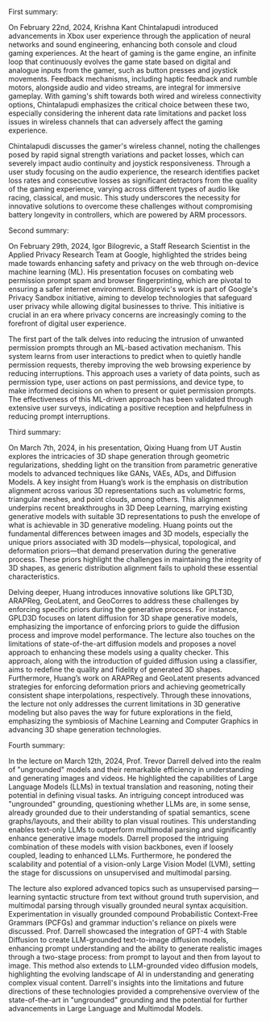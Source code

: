 First summary:

On February 22nd, 2024, Krishna Kant Chintalapudi introduced advancements in Xbox user experience through the application of neural networks and sound engineering, enhancing both console and cloud gaming experiences. At the heart of gaming is the game engine, an infinite loop that continuously evolves the game state based on digital and analogue inputs from the gamer, such as button presses and joystick movements. Feedback mechanisms, including haptic feedback and rumble motors, alongside audio and video streams, are integral for immersive gameplay. With gaming's shift towards both wired and wireless connectivity options, Chintalapudi emphasizes the critical choice between these two, especially considering the inherent data rate limitations and packet loss issues in wireless channels that can adversely affect the gaming experience.

Chintalapudi discusses the gamer's wireless channel, noting the challenges posed by rapid signal strength variations and packet losses, which can severely impact audio continuity and joystick responsiveness. Through a user study focusing on the audio experience, the research identifies packet loss rates and consecutive losses as significant detractors from the quality of the gaming experience, varying across different types of audio like racing, classical, and music. This study underscores the necessity for innovative solutions to overcome these challenges without compromising battery longevity in controllers, which are powered by ARM processors.

Second summary:

On February 29th, 2024, Igor Bilogrevic, a Staff Research Scientist in the Applied Privacy Research Team at Google, highlighted the strides being made towards enhancing safety and privacy on the web through on-device machine learning (ML). His presentation focuses on combating web permission prompt spam and browser fingerprinting, which are pivotal to ensuring a safer internet environment. Bilogrevic's work is part of Google's Privacy Sandbox initiative, aiming to develop technologies that safeguard user privacy while allowing digital businesses to thrive. This initiative is crucial in an era where privacy concerns are increasingly coming to the forefront of digital user experience.

The first part of the talk delves into reducing the intrusion of unwanted permission prompts through an ML-based activation mechanism. This system learns from user interactions to predict when to quietly handle permission requests, thereby improving the web browsing experience by reducing interruptions. This approach uses a variety of data points, such as permission type, user actions on past permissions, and device type, to make informed decisions on when to present or quiet permission prompts. The effectiveness of this ML-driven approach has been validated through extensive user surveys, indicating a positive reception and helpfulness in reducing prompt interruptions.

Third summary:

On March 7th, 2024, in his presentation, Qixing Huang from UT Austin explores the intricacies of 3D shape generation through geometric regularizations, shedding light on the transition from parametric generative models to advanced techniques like GANs, VAEs, ADs, and Diffusion Models. A key insight from Huang’s work is the emphasis on distribution alignment across various 3D representations such as volumetric forms, triangular meshes, and point clouds, among others. This alignment underpins recent breakthroughs in 3D Deep Learning, marrying existing generative models with suitable 3D representations to push the envelope of what is achievable in 3D generative modeling. Huang points out the fundamental differences between images and 3D models, especially the unique priors associated with 3D models—physical, topological, and deformation priors—that demand preservation during the generative process. These priors highlight the challenges in maintaining the integrity of 3D shapes, as generic distribution alignment fails to uphold these essential characteristics.

Delving deeper, Huang introduces innovative solutions like GPLT3D, ARAPReg, GeoLatent, and GeoCorres to address these challenges by enforcing specific priors during the generative process. For instance, GPLD3D focuses on latent diffusion for 3D shape generative models, emphasizing the importance of enforcing priors to guide the diffusion process and improve model performance. The lecture also touches on the limitations of state-of-the-art diffusion models and proposes a novel approach to enhancing these models using a quality checker. This approach, along with the introduction of guided diffusion using a classifier, aims to redefine the quality and fidelity of generated 3D shapes. Furthermore, Huang’s work on ARAPReg and GeoLatent presents advanced strategies for enforcing deformation priors and achieving geometrically consistent shape interpolations, respectively. Through these innovations, the lecture not only addresses the current limitations in 3D generative modeling but also paves the way for future explorations in the field, emphasizing the symbiosis of Machine Learning and Computer Graphics in advancing 3D shape generation technologies.

Fourth summary:

In the lecture on March 12th, 2024, Prof. Trevor Darrell delved into the realm of "ungrounded" models and their remarkable efficiency in understanding and generating images and videos. He highlighted the capabilities of Large Language Models (LLMs) in textual translation and reasoning, noting their potential in defining visual tasks. An intriguing concept introduced was "ungrounded" grounding, questioning whether LLMs are, in some sense, already grounded due to their understanding of spatial semantics, scene graphs/layouts, and their ability to plan visual routines. This understanding enables text-only LLMs to outperform multimodal parsing and significantly enhance generative image models. Darrell proposed the intriguing combination of these models with vision backbones, even if loosely coupled, leading to enhanced LLMs. Furthermore, he pondered the scalability and potential of a vision-only Large Vision Model (LVM), setting the stage for discussions on unsupervised and multimodal parsing.

The lecture also explored advanced topics such as unsupervised parsing—learning syntactic structure from text without ground truth supervision, and multimodal parsing through visually grounded neural syntax acquisition. Experimentation in visually grounded compound Probabilistic Context-Free Grammars (PCFGs) and grammar induction's reliance on pixels were discussed. Prof. Darrell showcased the integration of GPT-4 with Stable Diffusion to create LLM-grounded text-to-image diffusion models, enhancing prompt understanding and the ability to generate realistic images through a two-stage process: from prompt to layout and then from layout to image. This method also extends to LLM-grounded video diffusion models, highlighting the evolving landscape of AI in understanding and generating complex visual content. Darrell's insights into the limitations and future directions of these technologies provided a comprehensive overview of the state-of-the-art in "ungrounded" grounding and the potential for further advancements in Large Language and Multimodal Models.